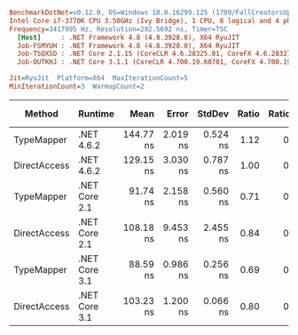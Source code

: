 ``` ini

BenchmarkDotNet=v0.12.0, OS=Windows 10.0.16299.125 (1709/FallCreatorsUpdate/Redstone3)
Intel Core i7-3770K CPU 3.50GHz (Ivy Bridge), 1 CPU, 8 logical and 4 physical cores
Frequency=3417995 Hz, Resolution=292.5692 ns, Timer=TSC
  [Host]     : .NET Framework 4.8 (4.8.3928.0), X64 RyuJIT
  Job-FSMYUH : .NET Framework 4.8 (4.8.3928.0), X64 RyuJIT
  Job-TSQXSD : .NET Core 2.1.15 (CoreCLR 4.6.28325.01, CoreFX 4.6.28327.02), X64 RyuJIT
  Job-OUTKHJ : .NET Core 3.1.1 (CoreCLR 4.700.19.60701, CoreFX 4.700.19.60801), X64 RyuJIT

Jit=RyuJit  Platform=X64  MaxIterationCount=5  
MinIterationCount=3  WarmupCount=2  

```
|       Method |       Runtime |      Mean |    Error |   StdDev | Ratio | RatioSD |  Gen 0 | Gen 1 | Gen 2 | Allocated |
|------------- |-------------- |----------:|---------:|---------:|------:|--------:|-------:|------:|------:|----------:|
|   TypeMapper |    .NET 4.6.2 | 144.77 ns | 2.019 ns | 0.524 ns |  1.12 |    0.01 | 0.0057 |     - |     - |      24 B |
| DirectAccess |    .NET 4.6.2 | 129.15 ns | 3.030 ns | 0.787 ns |  1.00 |    0.00 | 0.0057 |     - |     - |      24 B |
|   TypeMapper | .NET Core 2.1 |  91.74 ns | 2.158 ns | 0.560 ns |  0.71 |    0.01 | 0.0056 |     - |     - |      24 B |
| DirectAccess | .NET Core 2.1 | 108.18 ns | 9.453 ns | 2.455 ns |  0.84 |    0.02 | 0.0056 |     - |     - |      24 B |
|   TypeMapper | .NET Core 3.1 |  88.59 ns | 0.986 ns | 0.256 ns |  0.69 |    0.00 | 0.0057 |     - |     - |      24 B |
| DirectAccess | .NET Core 3.1 | 103.23 ns | 1.200 ns | 0.066 ns |  0.80 |    0.00 | 0.0057 |     - |     - |      24 B |
